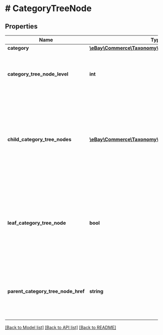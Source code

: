 # # CategoryTreeNode

## Properties

Name | Type | Description | Notes
------------ | ------------- | ------------- | -------------
**category** | [**\eBay\Commerce\Taxonomy\Model\Category**](Category.md) |  | [optional]
**category_tree_node_level** | **int** | The absolute level of the current category tree node in the hierarchy of its category tree. Note: The root node of any full category tree is always at level 0. | [optional]
**child_category_tree_nodes** | [**\eBay\Commerce\Taxonomy\Model\CategoryTreeNode[]**](CategoryTreeNode.md) | An array of one or more category tree nodes that are the immediate children of the current category tree node, as well as their children, recursively down to the leaf nodes. Returned only if the current category tree node is not a leaf node (the value of leafCategoryTreeNode is false). | [optional]
**leaf_category_tree_node** | **bool** | A value of true indicates that the current category tree node is a leaf node (it has no child nodes). A value of false indicates that the current node has one or more child nodes, which are identified by the childCategoryTreeNodes array. Returned only if the value of this field is true. | [optional]
**parent_category_tree_node_href** | **string** | The href portion of the getCategorySubtree call that retrieves the subtree below the parent of this category tree node. Not returned if the current category tree node is the root node of its tree. | [optional]

[[Back to Model list]](../../README.md#models) [[Back to API list]](../../README.md#endpoints) [[Back to README]](../../README.md)
